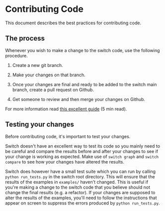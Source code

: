 # Contributing Code

This document describes the best practices for contributing code.

## The process

Whenever you wish to make a change to the switch code, use the following
procedure.

1. Create a new git branch.

2. Make your changes on that branch.

3. Once your changes are final and ready to be added to the switch main
branch, create a pull request on Github.
   
4. Get someone to review and then merge your changes on Github.

For more information read [this excellent guide](https://guides.github.com/introduction/flow/) (5 min read).

## Testing your changes

Before contributing code, it's important to test your changes.

Switch doesn't have an excellent way to test its code so you mainly
need to be careful and compare the results before and after your changes
to see if your change is working as expected. Make use of `switch graph`
and `switch compare` to see how your changes have altered the results.

Switch does however have a small test suite which you can run by calling
`python run_tests.py` in the switch root directory. This will ensure
that the results of the examples in `examples/` haven't changed. This is
useful if you're making a change to the switch code that you believe should 
not change the final results (e.g. a refactor). If your changes are
supposed to alter the results of the examples, you'll need
to follow the instructions that appear on screen to suppress the errors
produced by `python run_tests.py`.
